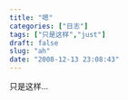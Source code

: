 ```yaml
---
title: "嗯"
categories: ["日志"]
tags: ["只是这样","just"]
draft: false
slug: "ah"
date: "2008-12-13 23:08:43"
---
```


只是这样...
